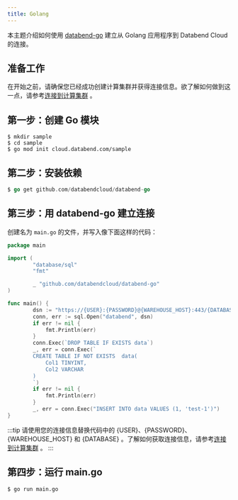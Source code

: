 ```yaml
---
title: Golang
---
```


本主题介绍如何使用 [databend-go](https://github.com/databendcloud/databend-go) 建立从 Golang 应用程序到 Databend Cloud 的连接。

## 准备工作

在开始之前，请确保您已经成功创建计算集群并获得连接信息。欲了解如何做到这一点，请参考[连接到计算集群](/02-using-databend-cloud/00-warehouses.md#connecting) 。

## 第一步：创建 Go 模块

```shell
$ mkdir sample
$ cd sample
$ go mod init cloud.databend.com/sample
```

## 第二步：安装依赖

```go
$ go get github.com/databendcloud/databend-go
```

## 第三步：用 databend-go 建立连接

创建名为 `main.go` 的文件，并写入像下面这样的代码：

```go
package main

import (
        "database/sql"
        "fmt"

        _ "github.com/databendcloud/databend-go"
)

func main() {
        dsn := "https://{USER}:{PASSWORD}@{WAREHOUSE_HOST}:443/{DATABASE}"
		conn, err := sql.Open("databend", dsn)
		if err != nil {
			fmt.Println(err)
		}
		conn.Exec(`DROP TABLE IF EXISTS data`)
		_, err = conn.Exec(`
		CREATE TABLE IF NOT EXISTS  data(
			Col1 TINYINT,
			Col2 VARCHAR 
		) 
		`)
		if err != nil {
			fmt.Println(err)
		}
		_, err = conn.Exec("INSERT INTO data VALUES (1, 'test-1')")
}
```

:::tip
请使用您的连接信息替换代码中的 {USER}、{PASSWORD}、{WAREHOUSE_HOST} 和 {DATABASE} 。了解如何获取连接信息，请参考[连接到计算集群](/02-using-databend-cloud/00-warehouses.md#connecting) 。
:::

## 第四步：运行 main.go

```shell
$ go run main.go
```